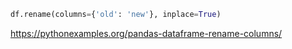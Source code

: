 ```python
df.rename(columns={'old': 'new'}, inplace=True)
```

https://pythonexamples.org/pandas-dataframe-rename-columns/

